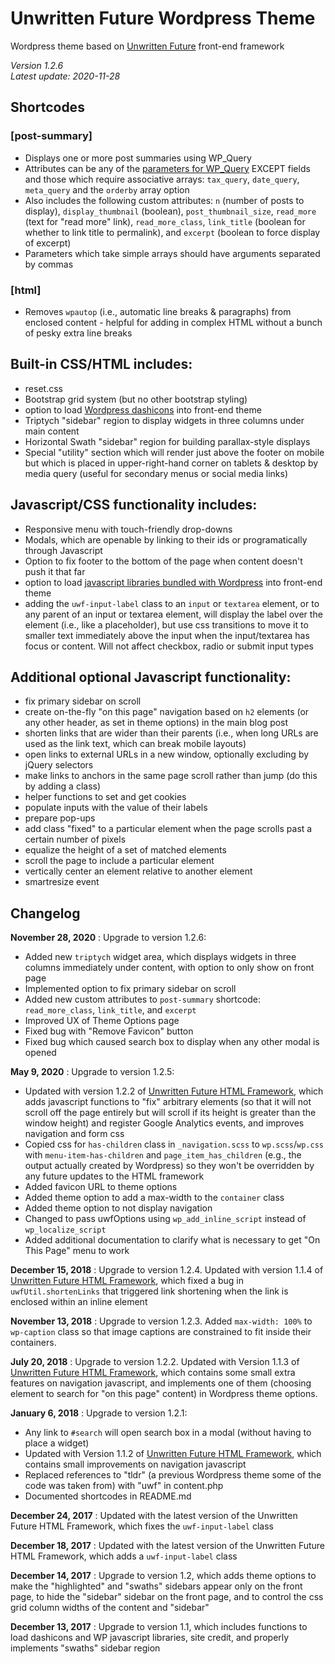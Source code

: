 # Unwritten Future Wordpress Theme

Wordpress theme based on [Unwritten Future](https://github.com/jkissam/unwritten_future/) front-end framework

_Version 1.2.6_  
_Latest update: 2020-11-28_

## Shortcodes

### [post-summary]

* Displays one or more post summaries using WP_Query
* Attributes can be any of the [parameters for WP_Query](https://developer.wordpress.org/reference/classes/wp_query/#parameters) EXCEPT fields and those which require associative arrays: `tax_query`, `date_query`, `meta_query` and the `orderby` array option
* Also includes the following custom attributes: `n` (number of posts to display), `display_thumbnail` (boolean), `post_thumbnail_size`, `read_more` (text for "read more" link), `read_more_class`, `link_title` (boolean for whether to link title to permalink), and `excerpt` (boolean to force display of excerpt)
* Parameters which take simple arrays should have arguments separated by commas

### [html]

* Removes `wpautop` (i.e., automatic line breaks & paragraphs) from enclosed content - helpful for adding in complex HTML without a bunch of pesky extra line breaks

## Built-in CSS/HTML includes:

* reset.css
* Bootstrap grid system (but no other bootstrap styling)
* option to load [Wordpress dashicons](https://developer.wordpress.org/resource/dashicons/) into front-end theme
* Triptych "sidebar" region to display widgets in three columns under main content
* Horizontal Swath "sidebar" region for building parallax-style displays
* Special "utility" section which will render just above the footer on mobile but which is placed in upper-right-hand corner on tablets & desktop by media query (useful for secondary menus or social media links)

## Javascript/CSS functionality includes:

* Responsive menu with touch-friendly drop-downs
* Modals, which are openable by linking to their ids or programatically through Javascript
* Option to fix footer to the bottom of the page when content doesn't push it that far
* option to load [javascript libraries bundled with Wordpress](https://developer.wordpress.org/reference/functions/wp_enqueue_script/#default-scripts-included-and-registered-by-wordpress) into front-end theme
* adding the `uwf-input-label` class to an `input` or `textarea` element, or to any parent of an input or textarea element, will display the label over the element (i.e., like a placeholder), but use css transitions to move it to smaller text immediately above the input when the input/textarea has focus or content. Will not affect checkbox, radio or submit input types

## Additional optional Javascript functionality:

* fix primary sidebar on scroll
* create on-the-fly "on this page" navigation based on `h2` elements (or any other header, as set in theme options) in the main blog post
* shorten links that are wider than their parents (i.e., when long URLs are used as the link text, which can break mobile layouts)
* open links to external URLs in a new window, optionally excluding by jQuery selectors
* make links to anchors in the same page scroll rather than jump (do this by adding a class)
* helper functions to set and get cookies
* populate inputs with the value of their labels
* prepare pop-ups
* add class "fixed" to a particular element when the page scrolls past a certain number of pixels
* equalize the height of a set of matched elements
* scroll the page to include a particular element
* vertically center an element relative to another element
* smartresize event

## Changelog

__November 28, 2020__ : Upgrade to version 1.2.6:

* Added new `triptych` widget area, which displays widgets in three columns immediately under content, with option to only show on front page
* Implemented option to fix primary sidebar on scroll
* Added new custom attributes to `post-summary` shortcode: `read_more_class`, `link_title`, and `excerpt`
* Improved UX of Theme Options page
* Fixed bug with "Remove Favicon" button
* Fixed bug which caused search box to display when any other modal is opened

__May 9, 2020__ : Upgrade to version 1.2.5:

* Updated with version 1.2.2 of [Unwritten Future HTML Framework](https://github.com/jkissam/unwritten_future/), which adds javascript functions to "fix" arbitrary elements (so that it will not scroll off the page entirely but will scroll if its height is greater than the window height) and register Google Analytics events, and improves navigation and form css
* Copied css for `has-children` class in `_navigation.scss` to `wp.scss`/`wp.css` with `menu-item-has-children` and `page_item_has_children` (e.g., the output actually created by Wordpress)  so they won't be overridden by any future updates to the HTML framework
* Added favicon URL to theme options
* Added theme option to add a max-width to the `container` class 
* Added theme option to not display navigation
* Changed to pass uwfOptions using `wp_add_inline_script` instead of `wp_localize_script`
* Added additional documentation to clarify what is necessary to get "On This Page" menu to work

__December 15, 2018__ : Upgrade to version 1.2.4. Updated with version 1.1.4 of [Unwritten Future HTML Framework](https://github.com/jkissam/unwritten_future/), which fixed a bug in `uwfUtil.shortenLinks` that triggered link shortening when the link is enclosed within an inline element

__November 13, 2018__ : Upgrade to version 1.2.3. Added `max-width: 100%` to `wp-caption` class so that image captions are constrained to fit inside their containers.

__July 20, 2018__ : Upgrade to version 1.2.2. Updated with Version 1.1.3 of [Unwritten Future HTML Framework](https://github.com/jkissam/unwritten_future/), which contains some small extra features on navigation javascript, and implements one of them (choosing element to search for "on this page" content) in Wordpress theme options.

__January 6, 2018__ : Upgrade to version 1.2.1:

* Any link to `#search` will open search box in a modal (without having to place a widget)
* Updated with Version 1.1.2 of [Unwritten Future HTML Framework](https://github.com/jkissam/unwritten_future/), which contains small improvements on navigation javascript
* Replaced references to "tldr" (a previous Wordpress theme some of the code was taken from) with "uwf" in content.php
* Documented shortcodes in README.md

__December 24, 2017__ : Updated with the latest version of the Unwritten Future HTML Framework, which fixes the `uwf-input-label` class

__December 18, 2017__ : Updated with the latest version of the Unwritten Future HTML Framework, which adds a `uwf-input-label` class

__December 14, 2017__ : Upgrade to version 1.2, which adds theme options to make the "highlighted" and "swaths" sidebars appear only on the front page, to hide the "sidebar" sidebar on the front page, and to control the css grid column widths of the content and "sidebar"

__December 13, 2017__ : Upgrade to version 1.1, which includes functions to load dashicons and WP javascript libraries, site credit, and properly implements "swaths" sidebar region